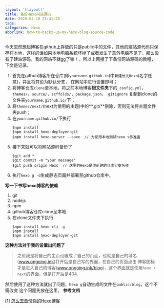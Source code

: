 ```yaml
---
layout: '[layout]'
title: 备份Hexo网站源码
date: 2020-04-10 21:41:28
tags:
categories: Hexo
abbrlink: how-to-backx-up-my-hexo-blog-source-code
---
```

今天忽然想起博客在github上存放的只是public中的文件，其他的建站源代码只保存在本地，这样的话如果本地电脑系统坏掉了或者发生了意外电脑不见了，那么没有了建站源码，我的网站不就gg了嘛！，所以上网搜了下备份网站源码的教程，下文是记录。

1. 首先在github博客所在仓库(即`yourname.github.io`)中`新建分支Hexo`(名字任意)，并且将其设为默认分支，
在网站中进行设置即可；
2. 将博客仓库`clone`至本地，将之前本地博客**根文件夹**下的`_config.yml`，`themes/`，`source/`，`scffolds/`，`package.json`，`.gitignore`
复制到clone的文件夹`yourname.github.io/`下；
3. 将`themes/next/`(next为使用的主题)中的**.git/**删除，否则无法将主题文件夹push；
4. 在`yourname.github.io/`下执行
   ```
   $npm install
   $npm install hexo-deployer-git
   $npm install hexo-server --save  // 为使用本地测试hexo s作准备
   ```
5. 接下来就可以将网站源码备份了
   ```
   $git add *
   $git commit -m "your message"
   $git push origin Hexo  // 这里的Hexo是你新建的仓库分支名称
   ```
6. 执行`hexo g -d`生成静态页面并部署至github仓库中。

**写一下书写hexo博客的依赖**
1. git
2. nodejs
3. npm
4. github博客仓库clone至本地
5. 在clone文件夹下执行
   ```
   $npm install hexo-cli -g
   $npm install
   $npm install hexo-deployer-git
   ```

**这种方法对于我的设置出问题了**
> 之前我是将自己的主页设置成了自己的页面，也就是自己的域名(www.ongoing.ink)打开后是自己写的界面，在自己的页面点击
博客图标才是进入自己的博客(www.ongoing.ink/blog)，这个界面就是使用`hexo + next`的界面，但是打开后是404.

然后使用了这种方法就出了问题，`hexo g`自动生成的文件在`public/blog`，这个不需改变
这个问题先放在这里。
**参考文档**

[1] [怎么去备份你的Hexo博客](https://www.jianshu.com/p/baab04284923)
